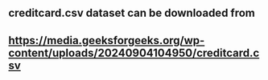## creditcard.csv dataset can be downloaded from 
## https://media.geeksforgeeks.org/wp-content/uploads/20240904104950/creditcard.csv
